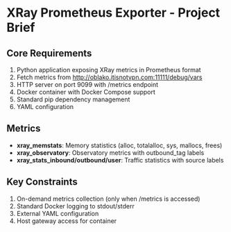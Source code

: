 # XRay Prometheus Exporter - Project Brief

## Core Requirements

1. Python application exposing XRay metrics in Prometheus format
2. Fetch metrics from http://oblako.itisnotvpn.com:11111/debug/vars
3. HTTP server on port 9099 with /metrics endpoint
4. Docker container with Docker Compose support
5. Standard pip dependency management
6. YAML configuration

## Metrics

- **xray_memstats**: Memory statistics (alloc, totalalloc, sys, mallocs, frees)
- **xray_observatory**: Observatory metrics with outbound_tag labels
- **xray_stats_inbound/outbound/user**: Traffic statistics with source labels

## Key Constraints

1. On-demand metrics collection (only when /metrics is accessed)
2. Standard Docker logging to stdout/stderr
3. External YAML configuration
4. Host gateway access for container
